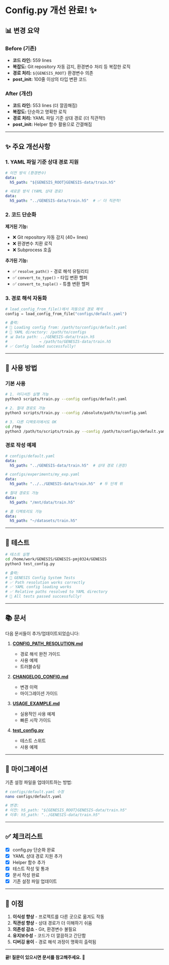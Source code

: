 # Config.py 개선 완료! ✨

## 📊 변경 요약

### Before (기존)
- **코드 라인:** 559 lines
- **복잡도:** Git repository 자동 감지, 환경변수 처리 등 복잡한 로직
- **경로 처리:** `${GENESIS_ROOT}` 환경변수 의존
- **__post_init__:** 100줄 이상의 타입 변환 코드

### After (개선)
- **코드 라인:** 553 lines (더 깔끔해짐)
- **복잡도:** 단순하고 명확한 로직
- **경로 처리:** YAML 파일 기준 상대 경로 (더 직관적!)
- **__post_init__:** Helper 함수 활용으로 간결해짐

---

## ✨ 주요 개선사항

### 1. YAML 파일 기준 상대 경로 지원

```yaml
# 이전 방식 (환경변수)
data:
  h5_path: "${GENESIS_ROOT}GENESIS-data/train.h5"

# 새로운 방식 (YAML 상대 경로)
data:
  h5_path: "../GENESIS-data/train.h5"  # ✅ 더 직관적!
```

### 2. 코드 단순화

**제거된 기능:**
- ❌ Git repository 자동 감지 (40+ lines)
- ❌ 환경변수 치환 로직
- ❌ Subprocess 호출

**추가된 기능:**
- ✅ `resolve_path()` - 경로 해석 유틸리티
- ✅ `convert_to_type()` - 타입 변환 헬퍼
- ✅ `convert_to_tuple()` - 튜플 변환 헬퍼

### 3. 경로 해석 자동화

```python
# load_config_from_file()에서 자동으로 경로 해석
config = load_config_from_file("configs/default.yaml")

# 출력:
# 📂 Loading config from: /path/to/configs/default.yaml
# 📂 YAML directory: /path/to/configs
# 📊 Data path: ../GENESIS-data/train.h5 
#              → /path/to/GENESIS-data/train.h5
# ✅ Config loaded successfully!
```

---

## 🚀 사용 방법

### 기본 사용

```bash
# 1. 어디서든 실행 가능
python3 scripts/train.py --config configs/default.yaml

# 2. 절대 경로도 가능
python3 scripts/train.py --config /absolute/path/to/config.yaml

# 3. 다른 디렉토리에서도 OK
cd /tmp
python3 /path/to/scripts/train.py --config /path/to/configs/default.yaml
```

### 경로 작성 예제

```yaml
# configs/default.yaml
data:
  h5_path: "../GENESIS-data/train.h5"  # 상대 경로 (권장)

# configs/experiments/my_exp.yaml
data:
  h5_path: "../../GENESIS-data/train.h5"  # 두 단계 위

# 절대 경로도 가능
data:
  h5_path: "/mnt/data/train.h5"

# 홈 디렉토리도 가능
data:
  h5_path: "~/datasets/train.h5"
```

---

## 🧪 테스트

```bash
# 테스트 실행
cd /home/work/GENESIS/GENESIS-pmj0324/GENESIS
python3 test_config.py

# 출력:
# 🧪 GENESIS Config System Tests
# ✅ Path resolution works correctly
# ✅ YAML config loading works
# ✅ Relative paths resolved to YAML directory
# 🎉 All tests passed successfully!
```

---

## 📚 문서

다음 문서들이 추가/업데이트되었습니다:

1. **[CONFIG_PATH_RESOLUTION.md](docs/guides/CONFIG_PATH_RESOLUTION.md)**
   - 경로 해석 완전 가이드
   - 사용 예제
   - 트러블슈팅

2. **[CHANGELOG_CONFIG.md](CHANGELOG_CONFIG.md)**
   - 변경 이력
   - 마이그레이션 가이드

3. **[USAGE_EXAMPLE.md](USAGE_EXAMPLE.md)**
   - 실용적인 사용 예제
   - 빠른 시작 가이드

4. **[test_config.py](test_config.py)**
   - 테스트 스위트
   - 사용 예제

---

## 🔄 마이그레이션

기존 설정 파일을 업데이트하는 방법:

```bash
# configs/default.yaml 수정
nano configs/default.yaml

# 변경:
# 이전: h5_path: "${GENESIS_ROOT}GENESIS-data/train.h5"
# 이후: h5_path: "../GENESIS-data/train.h5"
```

---

## ✅ 체크리스트

- [x] config.py 단순화 완료
- [x] YAML 상대 경로 지원 추가
- [x] Helper 함수 추가
- [x] 테스트 작성 및 통과
- [x] 문서 작성 완료
- [x] 기존 설정 파일 업데이트

---

## 🎯 이점

1. **이식성 향상** - 프로젝트를 다른 곳으로 옮겨도 작동
2. **직관성 향상** - 상대 경로가 더 이해하기 쉬움
3. **의존성 감소** - Git, 환경변수 불필요
4. **유지보수성** - 코드가 더 깔끔하고 간단함
5. **디버깅 용이** - 경로 해석 과정이 명확히 출력됨

---

**끝! 질문이 있으시면 문서를 참고해주세요. 🚀**
